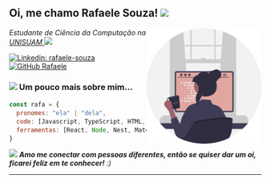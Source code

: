 <h2> Oi, me chamo Rafaele Souza! <img src="https://media.giphy.com/media/mGcNjsfWAjY5AEZNw6/giphy.gif" width="50"></h2>
<img align='right' src="./undraw_programmer_re_owql.svg" width="230">
<p><em>Estudante de Ciência da Computação na <a href="https://www.unisuam.edu.br/">UNISUAM </a><img src="https://media.giphy.com/media/fYSnHlufseco8Fh93Z/giphy.gif" width="30"></br></em></p>


[![Linkedin: rafaele-souza](https://img.shields.io/badge/Rafaele_Souza-blue?style=flat&logo=Linkedin&logoColor=white&link=https://www.linkedin.com/in/rafaele-souza/)](https://www.linkedin.com/in/rafaele-souza/)
[![GitHub Rafaele](https://img.shields.io/github/followers/raffaez?label=follow&style=social)](https://github.com/raffaez)


### <img src="https://media.giphy.com/media/VgCDAzcKvsR6OM0uWg/giphy.gif" width="50"> Um pouco mais sobre mim...  

```javascript
const rafa = {
  pronomes: "ela" | "dela",
  code: [Javascript, TypeScript, HTML, CSS, PHP, Java],
  ferramentas: [React, Node, Nest, MaterialUI, Bootstrap],
}
```

<img src="https://media.giphy.com/media/LnQjpWaON8nhr21vNW/giphy.gif" width="60"> <em><b>Amo me conectar com pessoas diferentes, então se quiser dar um oi, ficarei feliz em te conhecer!</b> :)</em>

---